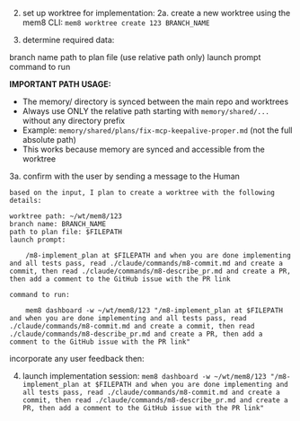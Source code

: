 
2. set up worktree for implementation:
2a. create a new worktree using the mem8 CLI: `mem8 worktree create 123 BRANCH_NAME`

3. determine required data:

branch name
path to plan file (use relative path only)
launch prompt
command to run

**IMPORTANT PATH USAGE:**
- The memory/ directory is synced between the main repo and worktrees
- Always use ONLY the relative path starting with `memory/shared/...` without any directory prefix
- Example: `memory/shared/plans/fix-mcp-keepalive-proper.md` (not the full absolute path)
- This works because memory are synced and accessible from the worktree

3a. confirm with the user by sending a message to the Human

```
based on the input, I plan to create a worktree with the following details:

worktree path: ~/wt/mem8/123
branch name: BRANCH_NAME
path to plan file: $FILEPATH
launch prompt:

    /m8-implement_plan at $FILEPATH and when you are done implementing and all tests pass, read ./claude/commands/m8-commit.md and create a commit, then read ./claude/commands/m8-describe_pr.md and create a PR, then add a comment to the GitHub issue with the PR link

command to run:

    mem8 dashboard -w ~/wt/mem8/123 "/m8-implement_plan at $FILEPATH and when you are done implementing and all tests pass, read ./claude/commands/m8-commit.md and create a commit, then read ./claude/commands/m8-describe_pr.md and create a PR, then add a comment to the GitHub issue with the PR link"
```

incorporate any user feedback then:

4. launch implementation session: `mem8 dashboard -w ~/wt/mem8/123 "/m8-implement_plan at $FILEPATH and when you are done implementing and all tests pass, read ./claude/commands/m8-commit.md and create a commit, then read ./claude/commands/m8-describe_pr.md and create a PR, then add a comment to the GitHub issue with the PR link"`

